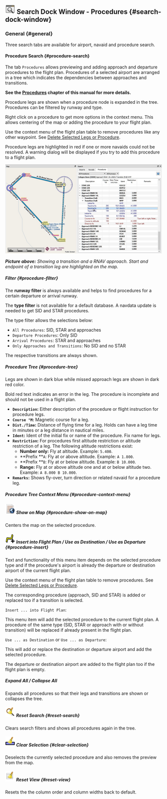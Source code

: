 ## ![Search](../images/icons/searchdock.png "Search") Search Dock Window - Procedures {#search-dock-window}

### General {#general}

Three search tabs are available for airport, navaid and procedure search.

#### Procedure Search {#procedure-search}

The tab `Procedures` allows previewing and adding approach and departure procedures to the flight plan. Procedures of a selected airport are arranged in a tree which indicates the dependencies between approaches and transitions.

**See the **[**Procedures**](APPROACHES.md#delete-selected-legs)** chapter of this manual for more details.**

Procedure legs are shown when a procedure node is expanded in the tree. Procedures can be filtered by runway and type.

Right click on a procedure to get more options in the context menu. This allows centering of the map or adding the procedure to your flight plan.

Use the context menu of the flight plan table to remove procedures like any other waypoint. See [Delete Selected Legs or Procedure](FLIGHTPLAN.md#delete-selected-legs).

Procedure legs are highlighted in red if one or more navaids could not be resolved. A warning dialog will be displayed if you try to add this procedure to a flight plan.

![Navaid Search Result Table](../images/proceduresearch.jpg "Navaid Search Result Table")

_**Picture above:** Showing a transition and a RNAV approach. Start and endpoint of a transition leg are highlighted on the map._

##### Filter {#procedure-filter}

The **runway filter** is always available and helps to find procedures for a certain departure or arrival runway.

The **type filter** is not available for a default database. A navdata update is needed to get SID and STAR procedures.

The type filter allows the selections below:

* `All Procedures`: SID, STAR and approaches
* `Departure Procedures`: Only SID
* `Arrival Procedures`: STAR and approaches
* `Only Approaches and Transitions`: No SID and no STAR

The respective transitions are always shown.

##### Procedure Tree {#procedure-tree}

Legs are shown in dark blue while missed approach legs are shown in dark red color.

Bold red text indicates an error in the leg. The procedure is incomplete and should not be used in a flight plan.

* **`Description`:** Either description of the procedure or flight instruction for procedure legs.
* **`Course °M`:** Magnetic course for a leg.
* **`Dist./Time`:** Distance of flying time for a leg. Holds can have a leg time in minutes or a leg distance in nautical miles.
* **`Ident`:** Ident of the initial fix or name of the procedure. Fix name for legs.
* **`Restriction`:** For procedures first altitude restriction or altitude restriction of a leg. The following altitude restrictions exist:
  * **Number only:** Fly at altitude. Example: `5.400`.
  * **Prefix **`A`: Fly at or above altitude. Example: `A 1.800`.
  * **Prefix **`B`: Fly at or below altitude. Example: `B 10.000`.
  * **Range:** Fly at or above altitude one and at or below altitude two. Example: `A 8.000 B 10.000`.
* **`Remarks`:** Shows fly-over, turn direction or related navaid for a procedure leg.

##### Procedure Tree Context Menu {#procedure-context-menu}

##### ![Show on Map](../images/icons/showonmap.png "Show on Map") Show on Map {#procedure-show-on-map}

Centers the map on the selected procedure.

##### ![Insert into Flight Plan / Use as Destination / Use as Departure](../images/icons/routeadd.png "Insert into Flight Plan / Use as Destination / Use as Departure") Insert into Flight Plan / Use as Destination / Use as Departure {#procedure-insert}

Text and functionality of this menu item depends on the selected procedure type and if the procedure's airport is already the departure or destination airport of the current flight plan.

Use the context menu of the flight plan table to remove procedures. See [Delete Selected Legs or Procedure](FLIGHTPLAN.md#delete-selected-legs).

The corresponding procedure \(approach, SID and STAR\) is added or replaced too if a transition is selected.

`Insert ... into Flight Plan`:

This menu item will add the selected procedure to the current flight plan. A procedure of the same type \(SID, STAR or approach with or without transition\) will be replaced if already present in the flight plan.

`Use ... as Destination` or `Use ... as Departure`:

This will add or replace the destination or departure airport and add the selected procedure.

The departure or destination airport are added to the flight plan too if the flight plan is empty.

##### Expand All / Collapse All

Expands all procedures so that their legs and transitions are shown or collapses the tree.

##### ![Reset Search](../images/icons/clear.png "Reset Search") Reset Search {#reset-search}

Clears search filters and shows all procedures again in the tree.

##### ![Clear Selection](../images/icons/clearselection.png "Clear Selection") Clear Selection {#clear-selection}

Deselects the currently selected procedure and also removes the preview from the map.

##### ![Reset View](../images/icons/cleartable.png "Reset View") Reset View {#reset-view}

Resets the the column order and column widths back to default.

